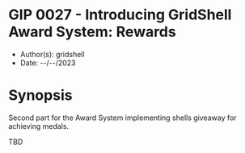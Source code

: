# GIP 0027 - Introducing GridShell Award System: Rewards

- Author(s): gridshell
- Date: --/--/2023

# Synopsis
Second part for the Award System implementing shells giveaway for achieving medals.

TBD
